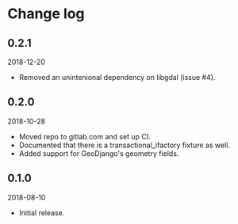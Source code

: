 # Change log

## 0.2.1

2018-12-20

* Removed an unintenional dependency on libgdal (issue #4).


## 0.2.0

2018-10-28

* Moved repo to gitlab.com and set up CI.
* Documented that there is a transactional_ifactory fixture as well.
* Added support for GeoDjango's geometry fields.


## 0.1.0

2018-08-10

* Initial release.
